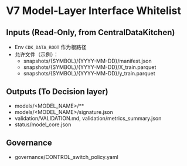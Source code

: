 # V7 Model-Layer Interface Whitelist

## Inputs (Read-Only, from CentralDataKitchen)
- Env `CDK_DATA_ROOT` 作为根路径
- 允许文件（示例）：
  - snapshots/{SYMBOL}/{YYYY-MM-DD}/manifest.json
  - snapshots/{SYMBOL}/{YYYY-MM-DD}/X_train.parquet
  - snapshots/{SYMBOL}/{YYYY-MM-DD}/y_train.parquet

## Outputs (To Decision layer)
- models/<MODEL_NAME>/**
- models/<MODEL_NAME>/signature.json
- validation/VALIDATION.md, validation/metrics_summary.json
- status/model_core.json

## Governance
- governance/CONTROL_switch_policy.yaml
